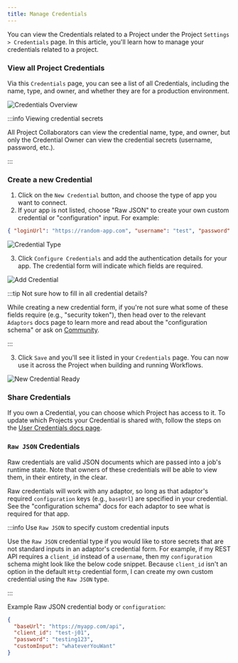 ```yaml
---
title: Manage Credentials
---
```


You can view the Credentials related to a Project under the Project
`Settings > Credentials` page. In this article, you'll learn how to manage your
credentials related to a project.

### View all Project Credentials

Via this `Credentials` page, you can see a list of all Credentials, including
the name, type, and owner, and whether they are for a production environment.

![Credentials Overview](/img/lightning_credentials_overview.png)

:::info Viewing credential secrets

All Project Collaborators can view the credential name, type, and owner, but
only the Credential Owner can view the credential secrets (username, password,
etc.).

:::

### Create a new Credential

1. Click on the `New Credential` button, and choose the type of app you want to
   connect.
2. If your app is not listed, choose "Raw JSON" to create your own custom
   credential or "configuration" input. For example:

```json
{ "loginUrl": "https://random-app.com", "username": "test", "password": "pwd" }
```

![Credential Type](/img/lightning_choose_cred_type.png)

3. Click `Configure Credentials` and add the authentication details for your
   app. The credential form will indicate which fields are required.

![Add Credential](/img/lightning_add_cred.png)

:::tip Not sure how to fill in all credential details?

While creating a new credential form, if you're not sure what some of these
fields require (e.g., "security token"), then head over to the relevant
`Adaptors` docs page to learn more and read about the "configuration schema" or
ask on [Community](https://community.openfn.org).

:::

3. Click `Save` and you'll see it listed in your `Credentials` page. You can now
   use it across the Project when building and running Workflows.

![New Credential Ready](/img/lightning_new_cred_ready.png)

### Share Credentials

If you own a Credential, you can choose which Project has access to it. To
update which Projects your Credential is shared with, follow the steps on the
[User Credentials docs page](/documentation/user-credentials).

### `Raw JSON` Credentials

Raw credentials are valid JSON documents which are passed into a job's runtime
state. Note that owners of these credentials will be able to view them, in their
entirety, in the clear.

Raw credentials will work with any adaptor, so long as that adaptor's required `configuration` keys (e.g., `baseUrl`) are specified in your credential. See the "configuration schema" docs for each adaptor to see what is required for that app. 

:::info Use `Raw JSON` to specify custom credential inputs

Use the `Raw JSON` credential type if you would like to store secrets that
are not standard inputs in an adaptor's credential form. For example, if my REST
API requires a `client_id` instead of a `username`, then my `configuration`
schema might look like the below code snippet. Because `client_id` isn't an
option in the default `Http` credential form, I can create my own custom credential
using the `Raw JSON` type.

:::

Example Raw JSON credential body or `configuration`:

```json
{
  "baseUrl": "https://myapp.com/api",
  "client_id": "test-j01",
  "password": "testing123",
  "customInput": "whateverYouWant"
}
```
